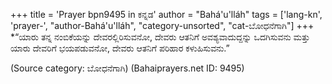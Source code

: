 +++
title = 'Prayer bpn9495 in ಕನ್ನಡ'
author = "Bahá'u'lláh"
tags = ['lang-kn', 'prayer-', "author-Bahá'u'lláh", "category-unsorted", "cat-ಬೋಧನೆಗಾಗಿ"]
+++
*“ಯಾರು ತನ್ನ ನಂಬಿಕೆಯನ್ನು ದೇವರಲ್ಲಿರಿಸುವನೋ, ದೇವರು ಆತನಿಗೆ ಅವಶ್ಯವಾದುದ್ದನ್ನು ಒದಗಿಸುವನು ಮತ್ತು ಯಾರು ದೇವರಿಗೆ ಭಯಪಡುವನೋ, ದೇವರು ಆತನಿಗೆ ಪರಿಹಾರ ಕಳುಹಿಸುವನು.”

(Source category: ಬೋಧನೆಗಾಗಿ)
(Bahaiprayers.net ID: 9495)

